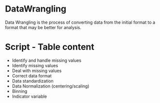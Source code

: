 # DataWrangling

Data Wrangling is the process of converting data from the initial format to a format that may be better for analysis.

# Script - Table content
- Identify and handle missing values
- Identify missing values
- Deal with missing values
- Correct data format
- Data standardization
- Data Normalization (centering/scaling)
- Binning
- Indicator variable
